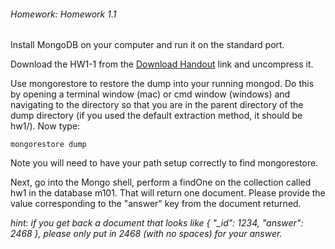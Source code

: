 ###### Homework: Homework 1.1

Install MongoDB on your computer and run it on the standard port.

Download the HW1-1 from the [Download Handout](https://university.mongodb.com/static/MongoDB_2016_M101P_January/handouts/hw1-1.184820ec29b6.zip) link and uncompress it.

Use mongorestore to restore the dump into your running mongod. Do this by opening a terminal window (mac) or cmd window (windows) and navigating to the directory so that you are in the parent directory of the dump directory (if you used the default extraction method, it should be hw1/). Now type:

``
mongorestore dump
``

Note you will need to have your path setup correctly to find mongorestore.

Next, go into the Mongo shell, perform a findOne on the collection called hw1 in the database m101. That will return one document. Please provide the value corresponding to the "answer" key from the document returned.

*hint: if you get back a document that looks like { "_id": 1234, "answer": 2468 }, please only put in 2468 (with no spaces) for your answer.*
